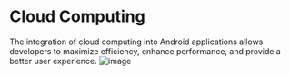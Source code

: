 # Cloud Computing
The integration of cloud computing into Android applications allows developers to maximize efficiency, enhance performance, and provide a better user experience.
![image](https://github.com/NEAR07/Medic-Vision-Scan/assets/70014607/45890dae-5d59-422f-91d5-4c458db22d23)
